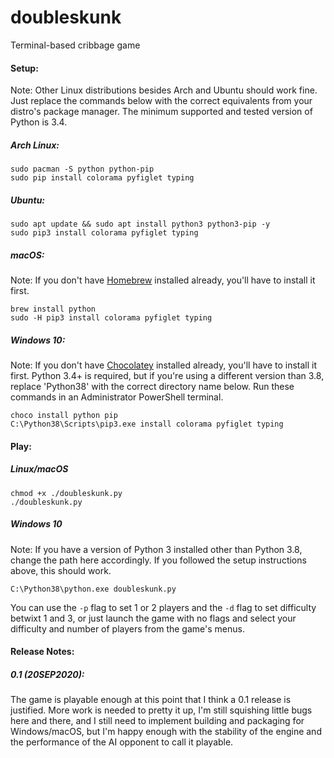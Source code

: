 # doubleskunk

Terminal-based cribbage game

#### Setup:
Note: Other Linux distributions besides Arch and Ubuntu should work fine. Just replace the commands below with the correct equivalents from your distro's package manager. The minimum supported and tested version of Python is 3.4.

##### Arch Linux:
    sudo pacman -S python python-pip
    sudo pip install colorama pyfiglet typing
##### Ubuntu:
    sudo apt update && sudo apt install python3 python3-pip -y
    sudo pip3 install colorama pyfiglet typing
##### macOS:
Note: If you don't have [Homebrew](https://brew.sh/) installed already, you'll have to install it first.

    brew install python
    sudo -H pip3 install colorama pyfiglet typing
##### Windows 10:
Note: If you don't have [Chocolatey](https://chocolatey.org/) installed already, you'll have to install it first.
Python 3.4+ is required, but if you're using a different version than 3.8, replace 'Python38' with the correct directory
name below. Run these commands in an Administrator PowerShell terminal.

    choco install python pip
    C:\Python38\Scripts\pip3.exe install colorama pyfiglet typing

#### Play:
##### Linux/macOS

    chmod +x ./doubleskunk.py
    ./doubleskunk.py

##### Windows 10
Note: If you have a version of Python 3 installed other than Python 3.8, change the path here accordingly.
If you followed the setup instructions above, this should work.

    C:\Python38\python.exe doubleskunk.py

You can use the `-p` flag to set 1 or 2 players and the `-d` flag to set difficulty betwixt 1 and 3, or just launch the
game with no flags and select your difficulty and number of players from the game's menus.

#### Release Notes:
##### 0.1 (20SEP2020):
The game is playable enough at this point that I think a 0.1 release is justified. More work is needed to pretty it up,
I'm still squishing little bugs here and there, and I still need to implement building and packaging for Windows/macOS,
but I'm happy enough with the stability of the engine and the performance of the AI opponent to call it playable.
